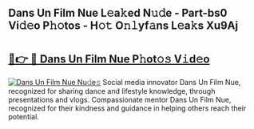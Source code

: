 ## Dans Un Film Nue L𝚎a𝚔ed N𝚞𝚍e - Part-bs0 Vi𝚍𝚎o P𝚑𝚘tos - H𝚘𝚝 O𝚗𝚕yf𝚊ns L𝚎a𝚔s Xu9Aj

# <h2><a href="http://kfahbn.oniu.top/?m=Dans+Un+Film+Nue">🔗👉 🔴 Dans Un Film Nue P𝚑ot𝚘𝚜 V𝚒d𝚎o</a></h2>

[![Dans Un Film Nue Nu𝚍e𝚜](https://i.imgur.com/0qMVB7G.gif)](http://kfahbn.oniu.top/?m=Dans+Un+Film+Nue)
Social media innovator Dans Un Film Nue, recognized for sharing dance and lifestyle knowledge, through presentations and vlogs. Compassionate mentor Dans Un Film Nue, recognized for their kindness and guidance in helping others reach their potential.  
